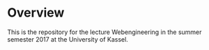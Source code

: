 # Overview

This is the repository for the lecture Webengineering in the summer semester 2017 at the University of Kassel.

